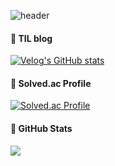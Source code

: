 ![header](https://capsule-render.vercel.app/api?type=waving&color=auto&height=200&section=header&text=E%20will%20win!&fontSize=90&animation=twinkling)

#### 🐣 TIL blog
[![Velog's GitHub stats](https://velog-readme-stats.vercel.app/api?name=jw3418&color=dark)](https://velog.io/@jw3418)

#### 🐥 Solved.ac Profile
[![Solved.ac Profile](http://mazassumnida.wtf/api/generate_badge?boj=jw3418)](https://solved.ac/jw3418)

#### 🐥 GitHub Stats
 <img src="https://github-readme-stats.vercel.app/api?username=jw3418&show_icons=true&theme=테마 종류">

<!--
#### 🐥 GitHub stats
![Anurag's GitHub stats](https://github-readme-stats.vercel.app/api?username=jw3418&show_icons=true&theme=radical)

**jw3418/jw3418** is a ✨ _special_ ✨ repository because its `README.md` (this file) appears on your GitHub profile.

Here are some ideas to get you started:

- 🔭 I’m currently working on ...
- 🌱 I’m currently learning ...
- 👯 I’m looking to collaborate on ...
- 🤔 I’m looking for help with ...
- 💬 Ask me about ...
- 📫 How to reach me: ...
- 😄 Pronouns: ...
- ⚡ Fun fact: ...
-->
